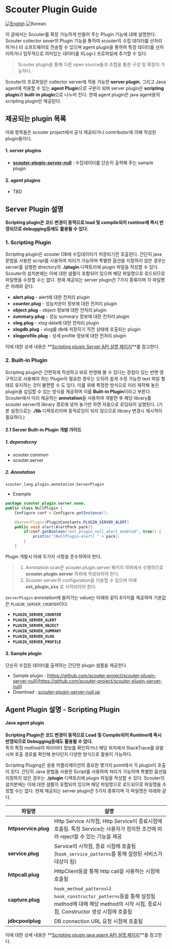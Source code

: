 # Scouter Plugin Guide
[![Englsh](https://img.shields.io/badge/language-English-red.svg)](Plugin-Guide.md) ![Korean](https://img.shields.io/badge/language-Korean-blue.svg)

이 글에서는 Scouter를 확장 가능하게 만들어 주는 Plugin 기능에 대해 설명한다. 
Scouter collector sever의 Plugin 기능을 통하여 scouter의 수집 데이터를 선처리 하거나 타 소프트웨어로 전송할 수 있으며 agent plugin을 통하여 특정 데이터를 선처리하거나 업무적으로 의미있는 데이터를 XLog나 프로파일에 추가할 수 있다. 

> Scouter plugin을 통해 다른 open source들과 조합을 통한 구성 및 확장이 가능하다. 

Scouter의 프로파일은 collector server에 적용 가능한 **server plugin**, 그리고 Java agent에 적용할 수 있는 **agent Plugin**으로 구분이 되며 server plugin은 **scripting plugin**과 **built-in plugin**으로 나누어 진다. 
현재 agent plugin은 java agent용의 scripting plugin만 제공된다. 

## 제공되는 plugin 목록
아래 항목들은 scouter project에서 공식 제공되거나 contributor에 의해 작성된 plugin들이다. 

#### 1. server plugins
* **[scouter-plugin-server-null](https://github.com/scouter-project/scouter-plugin-server-null)** : 수집데이터를 단순히 출력해 주는 sample plugin

#### 2. agent plugins
* TBD

## Server Plugin 설명
**Scripting plugin은 코드 변경이 동적으로 load 및 compile되어 runtime에 즉시 반영되므로 debugging등에도 활용될 수 있다.**

### 1. Scripting Plugin
Scripting plugin은 scouter DB에 수집데이터가 저장되기전 호출된다. 
간단히 java 문법을 사용한 script를 사용하여 처리가 가능하며 특별한 옵션을 지정하지 않은 경우는 server를 실행한 directory의 **./plugin** 디렉토리에 plugin 파일을 작성할 수 있다. 
Scouter의 설치본에는 이에 대한 샘플이 포함되어 있으며 해당 파일명으로 로드되므로 파일명을 수정할 수는 없다. 
현재 제공되는 server plugin은 7가지 종류이며 각 파일명은 아래와 같다. 
* **alert.plug** - alert에 대한 전처리 plugin
* **counter.plug** - 성능카운터 정보에 대한 전처리 plugin
* **object.plug** - object 정보에 대한 전처리 plugin
* **summary.plug** - 성능 summary 정보에 대한 전처리 plugin
* **xlog.plug** - xlog data에 대한 전처리 plugin
* **xlogdb.plug** - xlog를 db에 저장히기 직전 상태에 호출되는 plugin
* **xlogprofile.plug** - 상세 profile 정보에 대한 전처리 plugin

이에 대한 상세 내용은 **[Scripting plugin Server API 설명 페이지](Server-Plugin-Scripting.md)**를 참고한다.

### 2. Built-in Plugin
Scripting plugin은 간편하게 작성하고 바로 반영해 볼 수 있다는 장점이 있는 반면 영구적으로 사용해야 하는 Plugin이 필요한 경우는 오히려 쉽게 수정 가능한 text 파일 형태로 유지하는 것이 불편할 수 도 있다. 
이를 위해 특정한 방식으로 미리 제작해 놓은 plugin을 삽입할 수 있는 방식을 제공하며 이를 **Built-in Plugin**이라고 부른다. 
Scouter에서 미리 제공하는 **annotation**을 사용하여 개발한 후 해당 library를 scouter server의 library 경로에 넣어 놓기만 하면 자동으로 로딩되어 실행된다. 
(기본 설정으로는 **./lib** 디렉토리이며 동적로딩이 되지 않으므로 library 변경시 재시작이 필요하다.) 

#### 2.1 Server Built-in Plugin 개발 가이드
##### 1. dependecny
 * scouter.common
 * scouter.server

##### 2. Annotation
```scouter.lang.plugin.annotation.ServerPlugin ```

* Example
```java
package scouter.plugin.server.none;
public class NullPlugin {
    Configure conf = Configure.getInstance();

	@ServerPlugin(PluginConstants.PLUGIN_SERVER_ALERT)
    public void alert(AlertPack pack){
        if(conf.getBoolean("ext_plugin_null_alert_enabled", true)) {
            println("[NullPlugin-alert] " + pack);
        }
    }
```

Plugin 개발시 아래 두가지 사항을 준수하여야 한다.
> 1. Annotation scan은 scouter.plugin.server 패키지 하위에서 수행하므로 **scouter.plugin.server** 하위에 작성되어야 한다. 
> 2. Scouter server의 configuration을 이용할 수 있으며 이때 **ext_plugin_xxx** 로 시작되어야 한다. 

```ServerPlugin``` annotation에 들어가는 value는 아래와 같이 6가지를 제공하며 기본값은 ```PLUGIN_SERVER_COUNTER```이다.

* **```PLUGIN_SERVER_COUNTER```**
* **```PLUGIN_SERVER_ALERT```**
* **```PLUGIN_SERVER_OBJECT```**
* **```PLUGIN_SERVER_SUMMARY```**
* **```PLUGIN_SERVER_XLOG```**
* **```PLUGIN_SERVER_PROFILE```**

#### 3. Sample plugin
단순히 수집된 데이터를 출력하는 간단한 plugin 샘플을 제공한다. 
 * Sample plugin : [https://github.com/scouter-project/scouter-plugin-server-null](https://github.com/scouter-project/scouter-plugin-server-null)
 * Download : [scouter-plugin-server-null.jar](https://github.com/scouter-project/scouter-plugin-server-null/releases/download/v1.0/scouter-plugin-server-null.jar)


## Agent Plugin 설명 - Scripting Plugin

#### Java agent plugin
**Scripting Plugin은 코드 변경이 동적으로 Load 및 Compile되어 Runtime에 즉시 반영되므로 Debugging등에도 활용될 수 있다.**  
특히 특정 method의 파라미터 정보를 확인하거나 해당 위치에서 StackTrace를 유발시켜 호출 경로를 확인해 본다던지 다양한 방식으로 활용이 가능하다. 

Scripting Pluging은 응용 어플리케이션의 중요한 몇가지 point에서 각 plugin이 호출이 된다. 
간단히 Java 문법을 사용한 Script를 사용하여 처리가 가능하며 특별한 옵션을 지정하지 않은 경우는 **./plugin** 디렉토리에 plugin 파일을 작성할 수 있다. 
Scouter의 설치본에는 이에 대한 샘플이 포함되어 있으며 해당 파일명으로 로드되므로 파일명을 수정할 수는 없다. 
현재 제공되는 server plugin은 5가지 종류이며 각 파일명은 아래와 같다.

|파일명               |    설명                  |
|-------------------|-------------------------|
|**httpservice.plug**    | Http Service 시작점, Http Service이 종료시점에 호출됨. 특정 Service는 사용자가 정의한 조건에 따라 reject할 수 있는 기능을 제공 |
|**service.plug**        | Service의 시작점, 종료 시점에 호출됨 (```hook_service_patterns```를 통해 설정된 서비스가 대상이 됨) |
|**httpcall.plug**       | HttpClient등을 통해 http call을 사용하는 시점에 호출됨   |
|**capture.plug**        | ```hook_method_patterns```나 ```hook_constructor_patterns```등을 통해 설정됨 method에 대해 해당 method의 시작 시점, 종료시점, Constructor 생성 시점에 호출됨 |
|**jdbcpoolplug**        | DB connection URL 요청 시점에 호출됨 |

이에 대한 상세 내용은 **[Scripting plugin java agent API 설명 페이지](JavaAgent-Plugin-Scripting.md)**를 참고한다.
